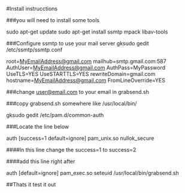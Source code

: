 #Install instrucctions

###you will need to install some tools

sudo apt-get update
sudo apt-get install ssmtp mpack libav-tools

###Configure ssmtp to use your mail server
gksudo gedit /etc/ssmtp/ssmtp.conf

root=MyEmailAddress@gmail.com
mailhub=smtp.gmail.com:587
AuthUser=MyEmailAddress@gmail.com
AuthPass=MyPassword
UseTLS=YES
UseSTARTTLS=YES
rewriteDomain=gmail.com
hostname=MyEmailAddress@gmail.com
FromLineOverride=YES

###change user@email.com to your email in grabsend.sh

###copy grabsend.sh somewhere like /usr/local/bin/

gksudo gedit /etc/pam.d/common-auth

###Locate the line below

auth	[success=1 default=ignore]	pam_unix.so nullok_secure

####In this line change the success=1 to success=2

####add this line right after

auth    [default=ignore]                pam_exec.so seteuid /usr/local/bin/grabsend.sh


##Thats it test it out
